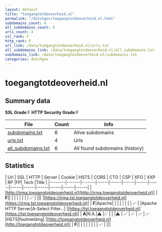 ```yaml
---
layout: default
title: "toegangtotdeoverheid.nl"
permalink: "/dutchgov/toegangtotdeoverheid.nl.html"
subdomains_count: 6
all_subdomains_count: 6
urls_count: 4
ssl_rank: F
http_rank: F
url_link: /data/toegangtotdeoverheid.nl/urls.txt
all_subdomains_link: /data/toegangtotdeoverheid.nl/all_subdomains.txt
subdomains_link: /data/toegangtotdeoverheid.nl/subdomains.txt
categories: dutchgov
---
```



# toegangtotdeoverheid.nl
## Summary data


**SSL Grade**:F
**HTTP Security Grade**:F


| File       | Count | Info |
|------------|-------|------|
|[subdomains.txt](/data/toegangtotdeoverheid.nl/subdomains.txt)|6|Alive subdomains|
|[urls.txt](/data/toegangtotdeoverheid.nl/urls.txt)|4|Urls|
|[all_subdomains.txt](/data/toegangtotdeoverheid.nl/all_subdomains.txt)|6|All found subdomains (history)|


## Statistics


| Url | SSL | HTTP | Server | Cookie | HSTS | CORS | CTO | CSP | XFO | XXP | RP |FP| Tech |Title |
|--------|-------|-------|------|------|------|------|------|------|------|------|------|------|------|
|[http://irma.toegangtotdeoverheid.nl](http://irma.toegangtotdeoverheid.nl)| | **F**|| | | | | | | | :white_check_mark: | |||
|[https://irma.tst.toegangtotdeoverheid.nl](https://irma.tst.toegangtotdeoverheid.nl)| | **F**|Apache| | | | | | | | :white_check_mark: | |Apache HTTP Server|A-Select Filter...|
|[https://tst.toegangtotdeoverheid.nl](https://tst.toegangtotdeoverheid.nl)| | **A**|N.A.|:warning: |:white_check_mark: | | |:warning: | :white_check_mark: | :white_check_mark: | :white_check_mark: | :white_check_mark: |HSTS|foutmelding|
|[http://toegangtotdeoverheid.nl](http://toegangtotdeoverheid.nl)| | **F**|| | | | | | | | :white_check_mark: | |||